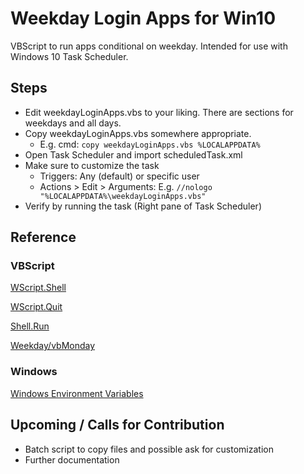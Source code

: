 # Weekday Login Apps for Win10

VBScript to run apps conditional on weekday.  Intended for use with Windows 10 Task Scheduler.

## Steps

- Edit weekdayLoginApps.vbs to your liking.  There are sections for weekdays and all days.
- Copy weekdayLoginApps.vbs somewhere appropriate.
  - E.g. cmd: `copy weekdayLoginApps.vbs %LOCALAPPDATA%`
- Open Task Scheduler and import scheduledTask.xml
- Make sure to customize the task
  - Triggers: Any (default) or specific user
  - Actions > Edit > Arguments: E.g. `//nologo "%LOCALAPPDATA%\weekdayLoginApps.vbs"`
- Verify by running the task (Right pane of Task Scheduler)

## Reference

### VBScript

[WScript.Shell](https://ss64.com/vb/shell.html)

[WScript.Quit](https://ss64.com/vb/quit.html)

[Shell.Run](https://ss64.com/vb/run.html)

[Weekday/vbMonday](https://ss64.com/vb/weekday.html)

### Windows

[Windows Environment Variables](https://www.rapidee.com/en/environment-variables)

## Upcoming / Calls for Contribution

- Batch script to copy files and possible ask for customization
- Further documentation
